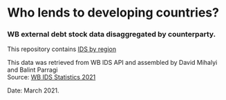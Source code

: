 # Who lends to developing countries? 
### WB external debt stock data disaggregated by counterparty.

This repository contains
	[IDS by region](plots/plot_IDS_region.png?raw=true "By region")
	
This data was retrieved from WB IDS API and assembled by David Mihalyi and Balint Parragi		
Source: [WB IDS Statistics 2021](https://datatopics.worldbank.org/debt/ids/)
		
Date: March 2021.		
